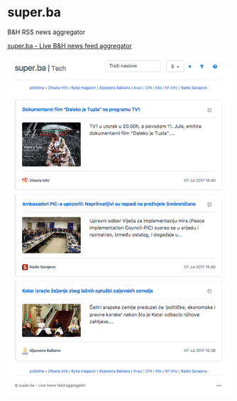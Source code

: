 super.ba
====

B&H RSS news aggregator

<a href="https://super.ba" target="_blank">super.ba - Live B&H news feed aggregator</a>

![screenshot](https://raw.githubusercontent.com/aarsla/super.ba/master/web/images/screenshot.png)
